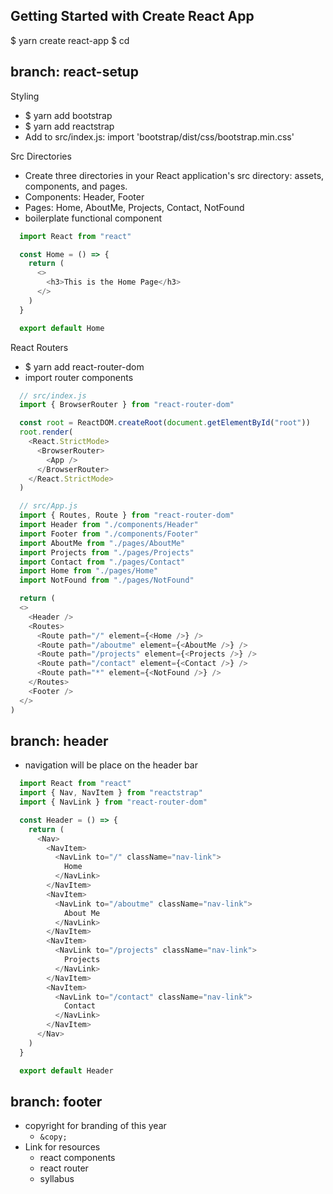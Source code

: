 ## Getting Started with Create React App

$ yarn create react-app <app-name>
$ cd <app-name>

## branch: react-setup
Styling 
- $ yarn add bootstrap
- $ yarn add reactstrap
- Add to src/index.js: import 'bootstrap/dist/css/bootstrap.min.css'

Src Directories 
- Create three directories in your React application's src directory: assets, components, and pages.
- Components: Header, Footer
- Pages: Home, AboutMe, Projects, Contact, NotFound
- boilerplate functional component
```javascript
  import React from "react"

  const Home = () => {
    return (
      <>
        <h3>This is the Home Page</h3>
      </>
    )
  }

  export default Home
```

React Routers 
- $ yarn add react-router-dom
- import router components
```javascript
  // src/index.js
  import { BrowserRouter } from "react-router-dom" 

  const root = ReactDOM.createRoot(document.getElementById("root"))
  root.render(
    <React.StrictMode>
      <BrowserRouter>
        <App />
      </BrowserRouter>
    </React.StrictMode>
  )

  // src/App.js
  import { Routes, Route } from "react-router-dom"
  import Header from "./components/Header"
  import Footer from "./components/Footer"
  import AboutMe from "./pages/AboutMe"
  import Projects from "./pages/Projects"
  import Contact from "./pages/Contact"
  import Home from "./pages/Home"
  import NotFound from "./pages/NotFound"

  return (
  <>
    <Header />
    <Routes>
      <Route path="/" element={<Home />} />
      <Route path="/aboutme" element={<AboutMe />} />
      <Route path="/projects" element={<Projects />} />
      <Route path="/contact" element={<Contact />} />
      <Route path="*" element={<NotFound />} />
    </Routes>
    <Footer />
  </>
)
```

## branch: header
- navigation will be place on the header bar
```javascript
  import React from "react"
  import { Nav, NavItem } from "reactstrap"
  import { NavLink } from "react-router-dom"

  const Header = () => {
    return (
      <Nav>
        <NavItem>
          <NavLink to="/" className="nav-link">
            Home
          </NavLink>
        </NavItem>
        <NavItem>
          <NavLink to="/aboutme" className="nav-link">
            About Me
          </NavLink>
        </NavItem>
        <NavItem>
          <NavLink to="/projects" className="nav-link">
            Projects
          </NavLink>
        </NavItem>
        <NavItem>
          <NavLink to="/contact" className="nav-link">
            Contact
          </NavLink>
        </NavItem>
      </Nav>
    )
  }

  export default Header
```

## branch: footer
- copyright for branding of this year
  - `&copy;` 
- Link for resources
  - react components
  - react router
  - syllabus

